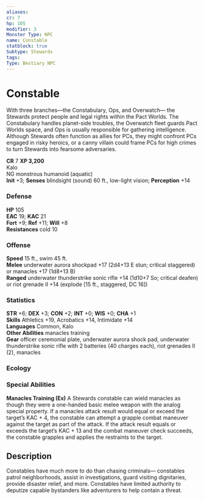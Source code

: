 ```yaml
---
aliases: 
cr: 7
hp: 105
modifier: 3
Monster Type: NPC
name: Constable
statblock: true
Subtype: Stewards
tags: 
Type: Bestiary NPC
---
```


# Constable

With three branches—the Constabulary, Ops, and Overwatch— the Stewards protect people and legal rights within the Pact Worlds. The Constabulary handles planet-side troubles, the Overwatch fleet guards Pact Worlds space, and Ops is usually responsible for gathering intelligence. Although Stewards often function as allies for PCs, they might confront PCs engaged in risky heroics, or a canny villain could frame PCs for high crimes to turn Stewards into fearsome adversaries.

**CR** 7
**XP 3,200**  
Kalo  
NG monstrous humanoid (aquatic)  
**Init** +3; **Senses** blindsight (sound) 60 ft., low-light vision; **Perception** +14  

### Defense

**HP** 105  
**EAC** 19; **KAC** 21  
**Fort** +9; **Ref** +11; **Will** +8  
**Resistances** cold 10  

### Offense

**Speed** 15 ft., swim 45 ft.  
**Melee** underwater aurora shockpad +17 (2d4+13 E stun; critical staggered) or manacles +17 (1d8+13 B)  
**Ranged** underwater thunderstrike sonic rifle +14 (1d10+7 So; critical deafen) or riot grenade II +14 (explode \[15 ft., staggered, DC 16\])

### Statistics

**STR** +6; **DEX** +3; **CON** +2; **INT** +0; **WIS** +0; **CHA** +1  
**Skills** Athletics +19, Acrobatics +14, Intimidate +14  
**Languages** Common, Kalo  
**Other Abilities** manacles training  
**Gear** officer ceremonial plate, underwater aurora shock pad, underwater thunderstrike sonic rifle with 2 batteries (40 charges each), riot grenades II (2), manacles

### Ecology

### Special Abilities

**Manacles Training (Ex)** A Stewards constable can wield manacles as though they were a one-handed basic melee weapon with the analog special property. If a manacles attack result would equal or exceed the target’s KAC + 4, the constable can attempt a grapple combat maneuver against the target as part of the attack. If the attack result equals or exceeds the target’s KAC + 13 and the combat maneuver check succeeds, the constable grapples and applies the restraints to the target.

## Description

Constables have much more to do than chasing criminals— constables patrol neighborhoods, assist in investigations, guard visiting dignitaries, provide disaster relief, and more. Constables have limited authority to deputize capable bystanders like adventurers to help contain a threat.